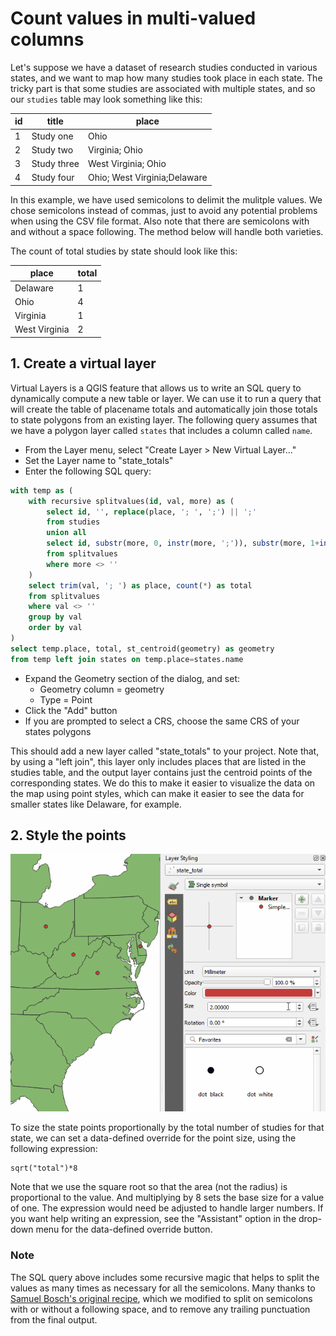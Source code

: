 # Count values in multi-valued columns

Let's suppose we have a dataset of research studies conducted in various states, and we want to map how many studies took place in each state.  The tricky part is that some studies are associated with multiple states, and so our `studies` table may look something like this:

id | title       | place
---|-------------|------
1  | Study one   | Ohio
2  | Study two   | Virginia; Ohio
3  | Study three | West Virginia; Ohio
4  | Study four  | Ohio; West Virginia;Delaware

In this example, we have used semicolons to delimit the mulitple values.  We chose semicolons instead of commas, just to avoid any potential problems when using the CSV file format.  Also note that there are semicolons with and without a space following.  The method below will handle both varieties.

The count of total studies by state should look like this:

place         | total
--------------|------
Delaware      | 1
Ohio          | 4
Virginia      | 1
West Virginia | 2


## 1. Create a virtual layer

Virtual Layers is a QGIS feature that allows us to write an SQL query to dynamically compute a new table or layer.  We can use it to run a query that will create the table of placename totals and automatically join those totals to state polygons from an existing layer.  The following query assumes that we have a polygon layer called `states` that includes a column called `name`.

- From the Layer menu, select "Create Layer > New Virtual Layer..."
- Set the Layer name to "state_totals"
- Enter the following SQL query:

```SQL
with temp as (
    with recursive splitvalues(id, val, more) as (
        select id, '', replace(place, '; ', ';') || ';'
        from studies
        union all
        select id, substr(more, 0, instr(more, ';')), substr(more, 1+instr(more, ';'))
        from splitvalues
        where more <> ''
    )
    select trim(val, '; ') as place, count(*) as total
    from splitvalues
    where val <> ''
    group by val
    order by val
)
select temp.place, total, st_centroid(geometry) as geometry
from temp left join states on temp.place=states.name
```
- Expand the Geometry section of the dialog, and set:
    - Geometry column = geometry
    - Type = Point
- Click the "Add" button
- If you are prompted to select a CRS, choose the same CRS of your states polygons

This should add a new layer called "state_totals" to your project.  Note that, by using a "left join", this layer only includes places that are listed in the studies table, and the output layer contains just the centroid points of the corresponding states.  We do this to make it easier to visualize the data on the map using point styles, which can make it easier to see the data for smaller states like Delaware, for example.


## 2. Style the points

![count-multivalues point style](image/count-multivalues-point-style.gif)

To size the state points proportionally by the total number of studies for that state, we can set a data-defined override for the point size, using the following expression:

```
sqrt("total")*8
```

Note that we use the square root so that the area (not the radius) is proportional to the value.  And multiplying by 8 sets the base size for a value of one.  The expression would need be adjusted to handle larger numbers.  If you want help writing an expression, see the "Assistant" option in the drop-down menu for the data-defined override button.


### Note

The SQL query above includes some recursive magic that helps to split the values as many times as necessary for all the semicolons.  Many thanks to [Samuel Bosch's original recipe](http://www.samuelbosch.com/2018/02/split-into-rows-sqlite.html), which we modified to split on semicolons with or without a following space, and to remove any trailing punctuation from the final output.






